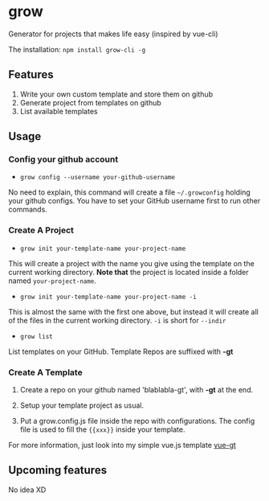# grow

Generator for projects that makes life easy (inspired by vue-cli)

The installation: `npm install grow-cli -g`

## Features

1. Write your own custom template and store them on github
2. Generate project from templates on github
3. List available templates

## Usage

### Config your github account

- `grow config --username your-github-username`

No need to explain, this command will create a file `~/.growconfig` holding your github configs. You have to set your GitHub username first to run other commands.

### Create A Project

- `grow init your-template-name your-project-name`

This will create a project with the name you give using the template on the current working directory. **Note that** the project is located inside a folder named `your-project-name`.

- `grow init your-template-name your-project-name -i`

This is almost the same with the first one above, but instead it will create all of the files in the current working directory. `-i` is short for `--indir`

- `grow list`

List templates on your GitHub. Template Repos are suffixed with **-gt**

### Create A Template

1. Create a repo on your github named 'blablabla-gt', with **-gt** at the end.

2. Setup your template project as usual.

3. Put a grow.config.js file inside the repo with configurations. The config file is used to fill the `{{xxx}}` inside your template.

For more information, just look into my simple vue.js template [vue-gt](https://github.com/assuming/vue-gt.git)

## Upcoming features

No idea XD
